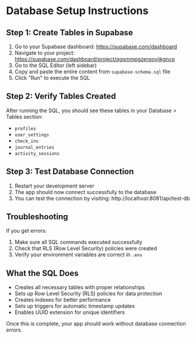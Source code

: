 # Database Setup Instructions

## Step 1: Create Tables in Supabase

1. Go to your Supabase dashboard: https://supabase.com/dashboard
2. Navigate to your project: https://supabase.com/dashboard/project/qgsmmpgzerpovijkgncp
3. Go to the SQL Editor (left sidebar)
4. Copy and paste the entire content from `supabase-schema.sql` file
5. Click "Run" to execute the SQL

## Step 2: Verify Tables Created

After running the SQL, you should see these tables in your Database > Tables section:
- `profiles`
- `user_settings` 
- `check_ins`
- `journal_entries`
- `activity_sessions`

## Step 3: Test Database Connection

1. Restart your development server
2. The app should now connect successfully to the database
3. You can test the connection by visiting: http://localhost:8081/api/test-db

## Troubleshooting

If you get errors:
1. Make sure all SQL commands executed successfully
2. Check that RLS (Row Level Security) policies were created
3. Verify your environment variables are correct in `.env`

## What the SQL Does

- Creates all necessary tables with proper relationships
- Sets up Row Level Security (RLS) policies for data protection
- Creates indexes for better performance
- Sets up triggers for automatic timestamp updates
- Enables UUID extension for unique identifiers

Once this is complete, your app should work without database connection errors.